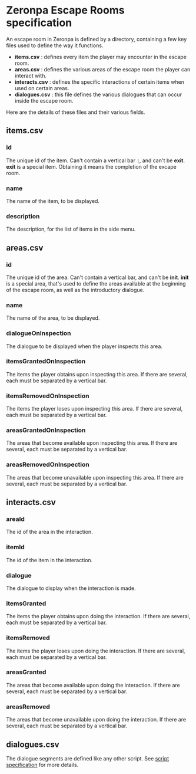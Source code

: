 # Zeronpa Escape Rooms specification

An escape room in Zeronpa is defined by a directory, containing a few key files used to define the way it functions.

- **items.csv** : defines every item the player may encounter in the escape room.
- **areas.csv** : defines the various areas of the escape room the player can interact with.
- **interacts.csv** : defines the specific interactions of certain items when used on certain areas.
- **dialogues.csv** : this file defines the various dialogues that can occur inside the escape room.
<!-- End of the list -->

Here are the details of these files and their various fields.

## items.csv
### id

The unique id of the item. Can't contain a vertical bar `|`, and can't be **exit**.
**exit** is a special item. Obtaining it means the completion of the excape room.

### name

The name of the item, to be displayed.

### description

The description, for the list of items in the side menu.

## areas.csv
### id

The unique id of the area. Can't contain a vertical bar, and can't be **init**.
**init** is a special area, that's used to define the areas available at the beginning of the escape room, as well as the introductory dialogue.

### name

The name of the area, to be displayed.

### dialogueOnInspection

The dialogue to be displayed when the player inspects this area.

### itemsGrantedOnInspection

The items the player obtains upon inspecting this area. If there are several, each must be separated by a vertical bar.

### itemsRemovedOnInspection

The items the player loses upon inspecting this area. If there are several, each must be separated by a vertical bar.

### areasGrantedOnInspection

The areas that become available upon inspecting this area. If there are several, each must be separated by a vertical bar.

### areasRemovedOnInspection

The areas that become unavailable upon inspecting this area. If there are several, each must be separated by a vertical bar.

## interacts.csv
### areaId

The id of the area in the interaction.

### itemId

The id of the item in the interaction.

### dialogue

The dialogue to display when the interaction is made.

### itemsGranted

The items the player obtains upon doing the interaction. If there are several, each must be separated by a vertical bar.

### itemsRemoved

The items the player loses upon doing the interaction. If there are several, each must be separated by a vertical bar.

### areasGranted

The areas that become available upon doing the interaction. If there are several, each must be separated by a vertical bar.

### areasRemoved

The areas that become unavailable upon doing the interaction. If there are several, each must be separated by a vertical bar.

## dialogues.csv

The dialogue segments are defined like any other script. See [script specification](../scriptSpec.md) for more details.
